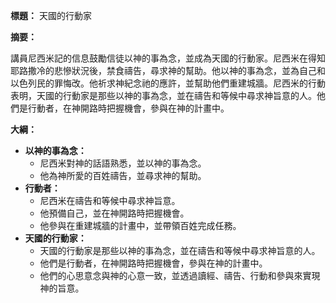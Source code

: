 **標題：** 天國的行動家

**摘要：**

講員尼西米記的信息鼓勵信徒以神的事為念，並成為天國的行動家。尼西米在得知耶路撒冷的悲慘狀況後，禁食禱告，尋求神的幫助。他以神的事為念，並為自己和以色列民的罪悔改。他祈求神紀念祂的應許，並幫助他們重建城牆。尼西米的行動表明，天國的行動家是那些以神的事為念，並在禱告和等候中尋求神旨意的人。他們是行動者，在神開路時把握機會，參與在神的計畫中。

**大綱：**

* **以神的事為念：**
    * 尼西米對神的話語熟悉，並以神的事為念。
    * 他為神所愛的百姓禱告，並尋求神的幫助。
* **行動者：**
    * 尼西米在禱告和等候中尋求神旨意。
    * 他預備自己，並在神開路時把握機會。
    * 他參與在重建城牆的計畫中，並帶領百姓完成任務。
* **天國的行動家：**
    * 天國的行動家是那些以神的事為念，並在禱告和等候中尋求神旨意的人。
    * 他們是行動者，在神開路時把握機會，參與在神的計畫中。
    * 他們的心思意念與神的心意一致，並透過讀經、禱告、行動和參與來實現神的旨意。